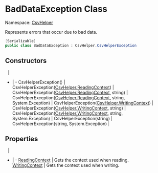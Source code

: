 # BadDataException Class

Namespace: [CsvHelper](/api/CsvHelper)

Represents errors that occur due to bad data.

```cs
[Serializable]
public class BadDataException : CsvHelper.CsvHelperException
```

## Constructors
&nbsp; | &nbsp;
- | -
CsvHelperException() | 
CsvHelperException([CsvHelper.ReadingContext](/api/CsvHelper/ReadingContext)) | 
CsvHelperException([CsvHelper.ReadingContext](/api/CsvHelper/ReadingContext), string) | 
CsvHelperException([CsvHelper.ReadingContext](/api/CsvHelper/ReadingContext), string, System.Exception) | 
CsvHelperException([CsvHelper.WritingContext](/api/CsvHelper/WritingContext)) | 
CsvHelperException([CsvHelper.WritingContext](/api/CsvHelper/WritingContext), string) | 
CsvHelperException([CsvHelper.WritingContext](/api/CsvHelper/WritingContext), string, System.Exception) | 
CsvHelperException(string) | 
CsvHelperException(string, System.Exception) | 

## Properties
&nbsp; | &nbsp;
- | -
[ReadingContext](/api/CsvHelper/ReadingContext) | Gets the context used when reading.
[WritingContext](/api/CsvHelper/WritingContext) | Gets the context used when writing.
